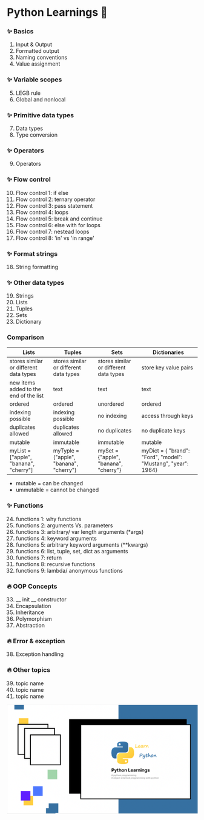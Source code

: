 # Python Learnings 🐍

### ✨ Basics
1. Input & Output
2. Formatted output
3. Naming conventions
4. Value assignment

### ✨ Variable scopes
5. LEGB rule
6. Global and nonlocal

### ✨ Primitive data types
7. Data types
8. Type conversion

### ✨ Operators
9. Operators

### ✨ Flow control
10. Flow control 1: if else
11. Flow control 2: ternary operator
12. Flow control 3: pass statement
13. Flow control 4: loops
14. Flow control 5: break and continue 
15. Flow control 6: else with for loops
16. Flow control 7: nestead loops
17. Flow control 8: 'in' vs 'in range'

### ✨ Format strings
18. String formatting

### ✨ Other data types
19. Strings
20. Lists
21. Tuples
22. Sets
23. Dictionary

### Comparison

Lists  | Tuples | Sets | Dictionaries
------------- | ------------- | ------------- | -------------
stores similar or different data types | stores similar or different data types | stores similar or different data types | store key value pairs
new items added to the end of the list | text | text | text
ordered | ordered | unordered | ordered
indexing possible | indexing possible | no indexing | access through keys
duplicates allowed | duplicates allowed | no duplicates | no duplicate keys
mutable | immutable | immutable | mutable
myList = ["apple", "banana", "cherry"] | myTyple = ("apple", "banana", "cherry") | mySet = {"apple", "banana", "cherry"} | myDict = { "brand": "Ford", "model": "Mustang", "year": 1964}

- mutable = can be changed
- ummutable = cannot be changed

### ✨ Functions
24. functions 1: why functions
25. functions 2: arguments Vs. parameters
26. functions 3: arbitrary/ var length arguments (*args)
27. functions 4: keyword arguments
28. functions 5: arbitrary keyword arguments (**kwargs)
29. functions 6: list, tuple, set, dict as arguments
30. functions 7: return
31. functions 8: recursive functions
32. functions 9: lambda/ anonymous functions

### 🔥 OOP Concepts
33. __ init __ constructor
34. Encapsulation
35. Inheritance
36. Polymorphism
37. Abstraction

### 🔥 Error & exception
38. Exception handling

### 🔥 Other topics
39. topic name
40. topic name
41. topic name

![banner image](banner.png)